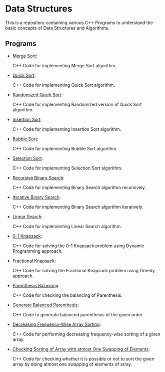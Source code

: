 # Data Structures

This is a repository containing various C++ Programs to understand the basic concepts of Data Structures and Algorithms.

## Programs

* [Merge Sort](https://github.com/altruistcoder/Data-Structures/blob/master/Sorting%20Programs/merge_sort.cpp):

  C++ Code for implementing Merge Sort algorithm.

* [Quick Sort](https://github.com/altruistcoder/Data-Structures/blob/master/Sorting%20Programs/quick_sort.cpp):

  C++ Code for implementing Quick Sort algorithm.

* [Randomized Quick Sort](https://github.com/altruistcoder/Data-Structures/blob/master/Sorting%20Programs/quick_sort_randomized.cpp):

  C++ Code for implementing Randomized version of Quick Sort algorithm.

* [Insertion Sort](https://github.com/altruistcoder/Data-Structures/blob/master/Sorting%20Programs/insertion_sort.cpp):

  C++ Code for implementing Insertion Sort algorithm.

* [Bubble Sort](https://github.com/altruistcoder/Data-Structures/blob/master/Sorting%20Programs/bubble_sort.cpp):

  C++ Code for implementing Bubble Sort algorithm.

* [Selection Sort](https://github.com/altruistcoder/Data-Structures/blob/master/Sorting%20Programs/selection_sort.cpp):

  C++ Code for implementing Selection Sort algorithm.

* [Recursive Binary Search](https://github.com/altruistcoder/Data-Structures/blob/master/Searching%20Programs/binary_search_recursive.cpp):

  C++ Code for implementing Binary Search algorithm recursively.

* [Iterative Binary Search](https://github.com/altruistcoder/Data-Structures/blob/master/Searching%20Programs/binary_search_iterative.cpp):

  C++ Code for implementing Binary Search algorithm iteratively.

* [Linear Search](https://github.com/altruistcoder/Data-Structures/blob/master/Searching%20Programs/linear_search.cpp):

  C++ Code for implementing Linear Search algorithm.

* [0-1 Knapsack](https://github.com/altruistcoder/Data-Structures/blob/master/01_knapsack.cpp):

  C++ Code for solving the 0-1 Knapsack problem using Dynamic Programming approach.

* [Fractional Knapsack](https://github.com/altruistcoder/Data-Structures/blob/master/fractional_knapsack.cpp):

  C++ Code for solving the Fractional Knapsack problem using Greedy approach. 


* [Parenthesis Balancing](https://github.com/altruistcoder/Data-Structures/blob/master/balanced_parenthesis_check.cpp):

  C++ Code for checking the balancing of Parenthesis.

* [Generate Balanced Parenthesis](https://github.com/altruistcoder/Data-Structures/blob/master/generate_parenthesis.cpp):

  C++ Code to generate balanced parenthesis of the given order.

* [Decreasing Frequency-Wise Array Sorting](https://github.com/altruistcoder/Data-Structures/blob/master/decreasing_frequency_wise_sorting.cpp):

  C++ Code for performing decreasing frequency-wise sorting of a given array.

* [Checking Sorting of Array with atmost One Swapping of Elements](https://github.com/altruistcoder/Data-Structures/blob/master/check_sort_one_swap.cpp):

  C++ Code for checking whether it is possible or not to sort the given array by doing atmost one swapping of elements of array.


